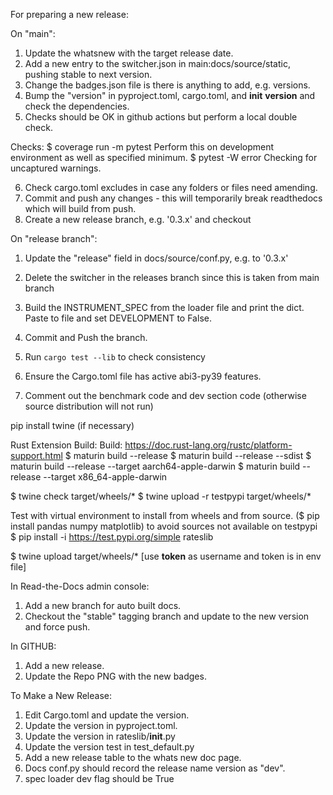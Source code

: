 For preparing a new release:

On "main":

1) Update the whatsnew with the target release date.
2) Add a new entry to the switcher.json in main:docs/source/static, pushing stable to next version.
3) Change the badges.json file is there is anything to add, e.g. versions.
4) Bump the "version" in pyproject.toml, cargo.toml, and __init__ __version__ and check the dependencies.
5) Checks should be OK in github actions but perform a local double check.

Checks:
$ coverage run -m pytest
Perform this on development environment as well as specified minimum.
$ pytest -W error
Checking for uncaptured warnings.

6) Check cargo.toml excludes in case any folders or files need amending.
7) Commit and push any changes - this will temporarily break readthedocs which will build from push.
8) Create a new release branch, e.g. '0.3.x' and checkout

On "release branch":

1) Update the "release" field in docs/source/conf.py, e.g. to '0.3.x'
2) Delete the switcher in the releases branch since this is taken from main branch
3) Build the INSTRUMENT_SPEC from the loader file and print the dict. Paste to file and set
   DEVELOPMENT to False.

4) Commit and Push the branch.
5) Run `cargo test --lib` to check consistency
6) Ensure the Cargo.toml file has active abi3-py39 features.
7) Comment out the benchmark code and dev section code (otherwise source distribution will not run)

pip install twine (if necessary)

Rust Extension Build:
Build:  https://doc.rust-lang.org/rustc/platform-support.html
$ maturin build --release
$ maturin build --release --sdist
$ maturin build --release --target aarch64-apple-darwin
$ maturin build --release --target x86_64-apple-darwin

$ twine check target/wheels/*
$ twine upload -r testpypi target/wheels/*

Test with virtual environment to install from wheels and from source.
($ pip install pandas numpy matplotlib) to avoid sources not available on testpypi
$ pip install -i https://test.pypi.org/simple rateslib

$ twine upload target/wheels/*  [use __token__ as username and token is in env file]


In Read-the-Docs admin console:

1) Add a new branch for auto built docs.
2) Checkout the "stable" tagging branch and update to the new version and force push. 

In GITHUB:

1) Add a new release.
2) Update the Repo PNG with the new badges.


To Make a New Release:

1) Edit Cargo.toml and update the version.
2) Update the version in pyproject.toml.
3) Update the version in rateslib/__init__.py
4) Update the version test in test_default.py
5) Add a new release table to the whats new doc page.
6) Docs conf.py should record the release name version as "dev".
7) spec loader dev flag should be True